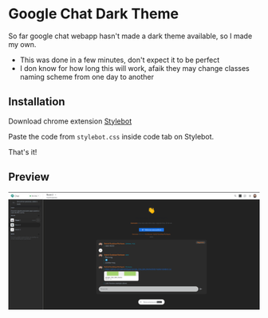 # Google Chat Dark Theme

So far google chat webapp hasn't made a dark theme available, so I made my own.

  - This was done in a few minutes, don't expect it to be perfect
  - I don know for how long this will work, afaik they may change classes naming scheme from one day to another

## Installation

Download chrome extension [Stylebot](https://github.com/ankit/stylebot)

Paste the code from `stylebot.css` inside code tab on Stylebot.

That's it!

## Preview
![template preview](https://github.com/gabrielrdrguez/google_chat_dark_theme/blob/master/preview.png?raw=true)


